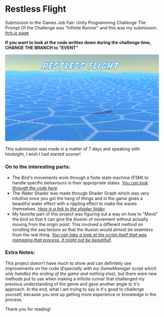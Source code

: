 # Restless Flight
 Submission to the Games Job Fair: Unity Programming Challenge
 The Prompt Of the Challenge was "Infinite Runner" and this was my submission.
[Itch.io page](https://willlru.itch.io/restless-flight)

**If you want to look at the code written down during the challenge time, CHANGE THE BRANCH to "EVENT"**
 
 ![Restless Flight](Images/RestlessFlightCover.PNG)

This submission was made in a matter of 7 days and speaking with hindsight, I wish I had started sooner!

### On to the interesting parts:
- The Bird's movements work through a finite state machine (FSM) to handle specific behaviours in their appropriate states.
[*You can look through the code here*](Assets/Scripts/BirdStates/BirdStateMachine.cs).
- The Water Shader was made through Shader Graph which was very intuitive once you got the hang of things and in the game gives a beautiful water effect with a rippling effect to make the waves themselves.
[*Here is a link to the shader folder*](Assets/Shaders).
- My favorite part of this project was figuring out a way on how to "Move" the bird so that it can give the illusion of movement without actually moving from the origin point. This involved a different method on scrolling the sea texture so that the illusion would almost be seamless from the real thing.
[*You can take a look at the script itself that was managing that process, it might not be beautiful!*](Assets/Scripts/WorldManager.cs).

### Extra Notes:
This project doesn't have much to show and can definitely use improvements on the code (*Especially with my GameManager script which only handles the ending of the game and nothing else*), but there were new methods put to use when making a infinite runner that challenged my previous understanding of the genre and gave another angle to it's approach. In the end, what I am trying to say is it's good to challenge yourself, because you end up getting more experience or knowledge in the process.

Thank you for reading!

